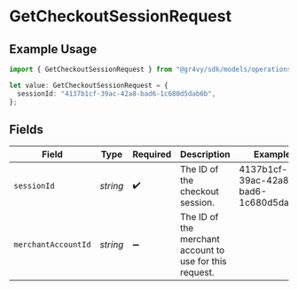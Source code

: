 # GetCheckoutSessionRequest

## Example Usage

```typescript
import { GetCheckoutSessionRequest } from "@gr4vy/sdk/models/operations";

let value: GetCheckoutSessionRequest = {
  sessionId: "4137b1cf-39ac-42a8-bad6-1c680d5dab6b",
};
```

## Fields

| Field                                                   | Type                                                    | Required                                                | Description                                             | Example                                                 |
| ------------------------------------------------------- | ------------------------------------------------------- | ------------------------------------------------------- | ------------------------------------------------------- | ------------------------------------------------------- |
| `sessionId`                                             | *string*                                                | :heavy_check_mark:                                      | The ID of the checkout session.                         | 4137b1cf-39ac-42a8-bad6-1c680d5dab6b                    |
| `merchantAccountId`                                     | *string*                                                | :heavy_minus_sign:                                      | The ID of the merchant account to use for this request. |                                                         |